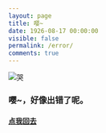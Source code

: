 ```yaml
---
layout: page
title: 嘤~
date: 1926-08-17 00:00:00
visible: false
permalink: /error/
comments: true
---
```

![哭](https://static.imvictor.tech/images/cry.png)

### 嘤\~，好像出错了呢。

#### <a href="javascript:history.go(-1)">点我回去</a>
